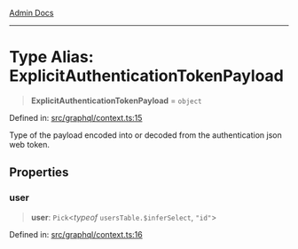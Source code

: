 [Admin Docs](/)

***

# Type Alias: ExplicitAuthenticationTokenPayload

> **ExplicitAuthenticationTokenPayload** = `object`

Defined in: [src/graphql/context.ts:15](https://github.com/Sourya07/talawa-api/blob/3df16fa5fb47e8947dc575f048aef648ae9ebcf8/src/graphql/context.ts#L15)

Type of the payload encoded into or decoded from the authentication json web token.

## Properties

### user

> **user**: `Pick`\<*typeof* `usersTable.$inferSelect`, `"id"`\>

Defined in: [src/graphql/context.ts:16](https://github.com/Sourya07/talawa-api/blob/3df16fa5fb47e8947dc575f048aef648ae9ebcf8/src/graphql/context.ts#L16)
